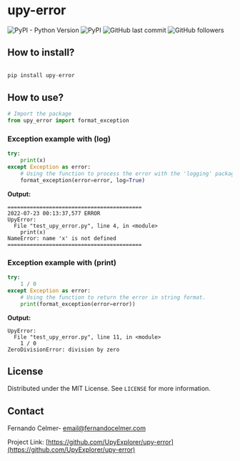 # upy-error

![PyPI - Python Version](https://img.shields.io/pypi/pyversions/upy-error)
![PyPI](https://img.shields.io/pypi/v/upy-error)
![GitHub last commit](https://img.shields.io/github/last-commit/UpyExplorer/upy-error)
![GitHub followers](https://img.shields.io/github/followers/UpyExplorer?label=UpyExplorer&style=social)
<br>

## How to install?
```python

pip install upy-error

```
## How to use?
```python
# Import the package
from upy_error import format_exception
```
### Exception example with (log)
```python
try:
    print(x)
except Exception as error:
    # Using the function to process the error with the 'logging' package.
    format_exception(error=error, log=True)
```
**Output:**
```shell
==========================================
2022-07-23 00:13:37,577 ERROR 
UpyError: 
  File "test_upy_error.py", line 4, in <module>
    print(x)
NameError: name 'x' is not defined
==========================================
```

### Exception example with (print)
```python
try:
    1 / 0
except Exception as error:
    # Using the function to return the error in string format.
    print(format_exception(error=error))
```
**Output:**
```shell
UpyError: 
  File "test_upy_error.py", line 11, in <module>
    1 / 0
ZeroDivisionError: division by zero
```

<!-- LICENSE -->
## License

Distributed under the MIT License. See `LICENSE` for more information.

<!-- CONTACT -->
## Contact

Fernando Celmer- email@fernandocelmer.com

Project Link: [https://github.com/UpyExplorer/upy-error](https://github.com/UpyExplorer/upy-error)
